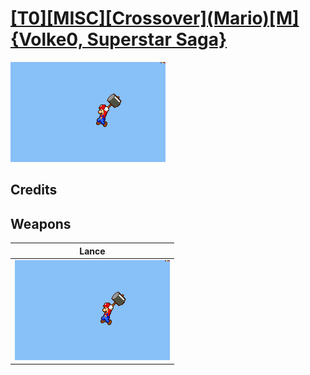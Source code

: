 # [\[T0\]\[MISC\]\[Crossover\]\(Mario\)\[M\]{Volke0, Superstar Saga}](./)

<img src="./2.%20Lance%20(Hammer)/Lance_000.png" alt="[T0][MISC][Crossover](Mario)[M]{Volke0, Superstar Saga} standing" />

## Credits



## Weapons


|Lance |
|  :---: |
| <img alt="Lance animation" src="./2.%20Lance%20(Hammer)/Lance.gif" /> |
